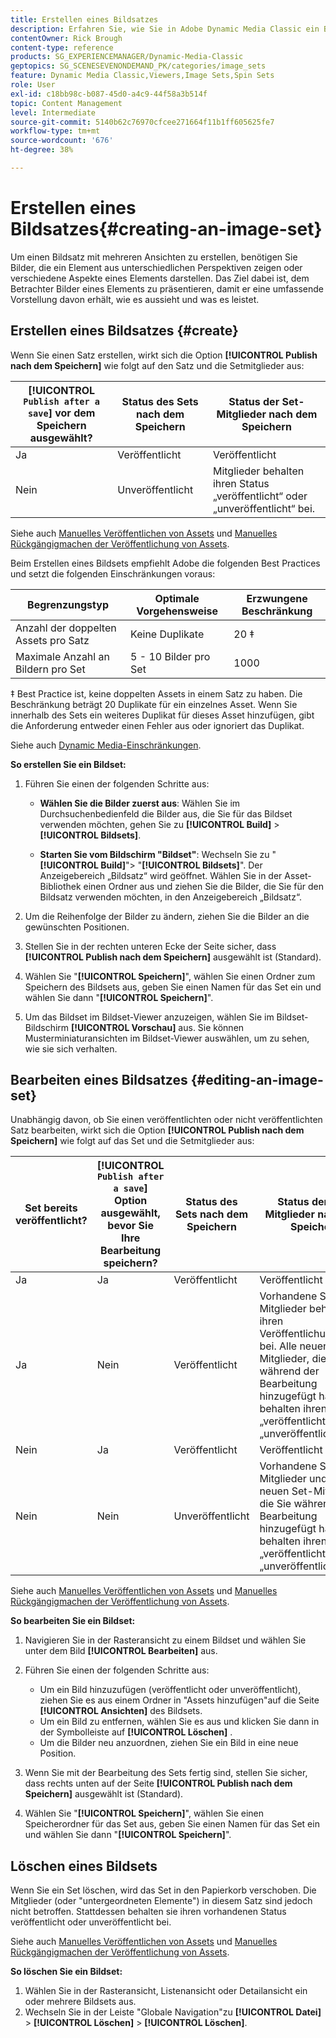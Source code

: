 ```yaml
---
title: Erstellen eines Bildsatzes
description: Erfahren Sie, wie Sie in Adobe Dynamic Media Classic ein Bildset erstellen.
contentOwner: Rick Brough
content-type: reference
products: SG_EXPERIENCEMANAGER/Dynamic-Media-Classic
geptopics: SG_SCENESEVENONDEMAND_PK/categories/image_sets
feature: Dynamic Media Classic,Viewers,Image Sets,Spin Sets
role: User
exl-id: c18bb98c-b087-45d0-a4c9-44f58a3b514f
topic: Content Management
level: Intermediate
source-git-commit: 5140b62c76970cfcee271664f11b1ff605625fe7
workflow-type: tm+mt
source-wordcount: '676'
ht-degree: 38%

---
```


# Erstellen eines Bildsatzes{#creating-an-image-set}

Um einen Bildsatz mit mehreren Ansichten zu erstellen, benötigen Sie Bilder, die ein Element aus unterschiedlichen Perspektiven zeigen oder verschiedene Aspekte eines Elements darstellen. Das Ziel dabei ist, dem Betrachter Bilder eines Elements zu präsentieren, damit er eine umfassende Vorstellung davon erhält, wie es aussieht und was es leistet.

## Erstellen eines Bildsatzes {#create}

Wenn Sie einen Satz erstellen, wirkt sich die Option **[!UICONTROL Publish nach dem Speichern]** wie folgt auf den Satz und die Setmitglieder aus:

| **[!UICONTROL `Publish after a save`]** vor dem Speichern ausgewählt? | Status des Sets nach dem Speichern | Status der Set-Mitglieder nach dem Speichern |
| --- | --- | --- |
| Ja | Veröffentlicht | Veröffentlicht |
| Nein | Unveröffentlicht | Mitglieder behalten ihren Status „veröffentlicht“ oder „unveröffentlicht“ bei. |

Siehe auch [Manuelles Veröffentlichen von Assets](publishing-files.md#manually_publishing_assets) und [Manuelles Rückgängigmachen der Veröffentlichung von Assets](publishing-files.md#manually_unpublishing_assets).

Beim Erstellen eines Bildsets empfiehlt Adobe die folgenden Best Practices und setzt die folgenden Einschränkungen voraus:

| Begrenzungstyp | Optimale Vorgehensweise | Erzwungene Beschränkung |
| --- | --- | --- |
| Anzahl der doppelten Assets pro Satz | Keine Duplikate | 20 ‡ |
| Maximale Anzahl an Bildern pro Set | 5 - 10 Bilder pro Set | 1000 |

‡ Best Practice ist, keine doppelten Assets in einem Satz zu haben. Die Beschränkung beträgt 20 Duplikate für ein einzelnes Asset. Wenn Sie innerhalb des Sets ein weiteres Duplikat für dieses Asset hinzufügen, gibt die Anforderung entweder einen Fehler aus oder ignoriert das Duplikat.

Siehe auch [Dynamic Media-Einschränkungen](/help/using/limitations.md).

**So erstellen Sie ein Bildset:**

1. Führen Sie einen der folgenden Schritte aus:

   * **Wählen Sie die Bilder zuerst aus**: Wählen Sie im Durchsuchenbedienfeld die Bilder aus, die Sie für das Bildset verwenden möchten, gehen Sie zu **[!UICONTROL Build]** > **[!UICONTROL Bildsets]**.

   * **Starten Sie vom Bildschirm &quot;Bildset&quot;**: Wechseln Sie zu &quot;**[!UICONTROL Build]**&quot;> &quot;**[!UICONTROL Bildsets]**&quot;. Der Anzeigebereich „Bildsatz“ wird geöffnet. Wählen Sie in der Asset-Bibliothek einen Ordner aus und ziehen Sie die Bilder, die Sie für den Bildsatz verwenden möchten, in den Anzeigebereich „Bildsatz“.

1. Um die Reihenfolge der Bilder zu ändern, ziehen Sie die Bilder an die gewünschten Positionen.
1. Stellen Sie in der rechten unteren Ecke der Seite sicher, dass **[!UICONTROL Publish nach dem Speichern]** ausgewählt ist (Standard).
1. Wählen Sie &quot;**[!UICONTROL Speichern]**&quot;, wählen Sie einen Ordner zum Speichern des Bildsets aus, geben Sie einen Namen für das Set ein und wählen Sie dann &quot;**[!UICONTROL Speichern]**&quot;.
1. Um das Bildset im Bildset-Viewer anzuzeigen, wählen Sie im Bildset-Bildschirm **[!UICONTROL Vorschau]** aus. Sie können Musterminiaturansichten im Bildset-Viewer auswählen, um zu sehen, wie sie sich verhalten.

## Bearbeiten eines Bildsatzes {#editing-an-image-set}

Unabhängig davon, ob Sie einen veröffentlichten oder nicht veröffentlichten Satz bearbeiten, wirkt sich die Option **[!UICONTROL Publish nach dem Speichern]** wie folgt auf das Set und die Setmitglieder aus:

| Set bereits veröffentlicht? | **[!UICONTROL `Publish after a save`]** Option ausgewählt, bevor Sie Ihre Bearbeitung speichern? | Status des Sets nach dem Speichern | Status der Set-Mitglieder nach dem Speichern |
| --- | --- | --- | --- |
| Ja | Ja | Veröffentlicht | Veröffentlicht |
| Ja | Nein | Veröffentlicht | Vorhandene Set-Mitglieder behalten ihren Veröffentlichungsstatus bei. Alle neuen Set-Mitglieder, die Sie während der Bearbeitung hinzugefügt haben, behalten ihren Status „veröffentlicht“ oder „unveröffentlicht“ bei. |
| Nein | Ja | Veröffentlicht | Veröffentlicht |
| Nein | Nein | Unveröffentlicht | Vorhandene Set-Mitglieder und alle neuen Set-Mitglieder, die Sie während der Bearbeitung hinzugefügt haben, behalten ihren Status „veröffentlicht“ oder „unveröffentlicht“ bei. |

Siehe auch [Manuelles Veröffentlichen von Assets](publishing-files.md#manually_publishing_assets) und [Manuelles Rückgängigmachen der Veröffentlichung von Assets](publishing-files.md#manually_unpublishing_assets).

**So bearbeiten Sie ein Bildset:**

1. Navigieren Sie in der Rasteransicht zu einem Bildset und wählen Sie unter dem Bild **[!UICONTROL Bearbeiten]** aus.
1. Führen Sie einen der folgenden Schritte aus:

   * Um ein Bild hinzuzufügen (veröffentlicht oder unveröffentlicht), ziehen Sie es aus einem Ordner in &quot;Assets hinzufügen&quot;auf die Seite **[!UICONTROL Ansichten]** des Bildsets.
   * Um ein Bild zu entfernen, wählen Sie es aus und klicken Sie dann in der Symbolleiste auf **[!UICONTROL Löschen]** .
   * Um die Bilder neu anzuordnen, ziehen Sie ein Bild in eine neue Position.

1. Wenn Sie mit der Bearbeitung des Sets fertig sind, stellen Sie sicher, dass rechts unten auf der Seite **[!UICONTROL Publish nach dem Speichern]** ausgewählt ist (Standard).
1. Wählen Sie &quot;**[!UICONTROL Speichern]**&quot;, wählen Sie einen Speicherordner für das Set aus, geben Sie einen Namen für das Set ein und wählen Sie dann &quot;**[!UICONTROL Speichern]**&quot;.

## Löschen eines Bildsets

Wenn Sie ein Set löschen, wird das Set in den Papierkorb verschoben. Die Mitglieder (oder &quot;untergeordneten Elemente&quot;) in diesem Satz sind jedoch nicht betroffen. Stattdessen behalten sie ihren vorhandenen Status veröffentlicht oder unveröffentlicht bei.

Siehe auch [Manuelles Veröffentlichen von Assets](publishing-files.md#manually_publishing_assets) und [Manuelles Rückgängigmachen der Veröffentlichung von Assets](publishing-files.md#manually_unpublishing_assets).

**So löschen Sie ein Bildset:**

1. Wählen Sie in der Rasteransicht, Listenansicht oder Detailansicht ein oder mehrere Bildsets aus.
1. Wechseln Sie in der Leiste &quot;Globale Navigation&quot;zu **[!UICONTROL Datei]** > **[!UICONTROL Löschen]** > **[!UICONTROL Löschen]**.
